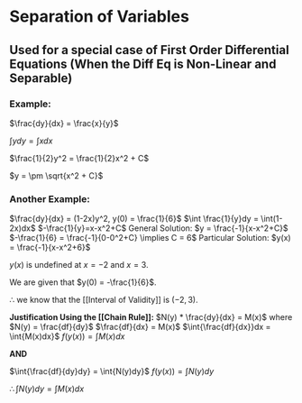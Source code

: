 # Separation of Variables
## Used for a special case of First Order Differential Equations (When the Diff Eq is Non-Linear and Separable)

### Example:
$\frac{dy}{dx} = \frac{x}{y}$

$\int y dy = \int x dx$ 

$\frac{1}{2}y^2 = \frac{1}{2}x^2 + C$

$y = \pm \sqrt{x^2 + C}$

### Another Example:
$\frac{dy}{dx} = (1-2x)y^2, y(0) = \frac{1}{6}$
$\int \frac{1}{y}dy = \int(1-2x)dx$
$-\frac{1}{y}=x-x^2+C$
General Solution: $y = \frac{-1}{x-x^2+C}$
$-\frac{1}{6} = \frac{-1}{0-0^2+C} \implies C = 6$
Particular Solution: $y(x) = \frac{-1}{x-x^2+6}$

$y(x)$ is undefined at $x = -2$ and $x = 3$.

We are given that $y(0) = -\frac{1}{6}$.

$\therefore$ we know that the [[Interval of Validity]] is $(-2, 3)$.


**Justification Using the [[Chain Rule]]:**
$N(y) * \frac{dy}{dx} = M(x)$ where $N(y) = \frac{df}{dy}$
$\frac{df}{dx} = M(x)$
$\int{\frac{df}{dx}}dx = \int{M(x)dx}$
$f(y(x)) = \int{M(x)dx}$

**AND**

$\int{\frac{df}{dy}dy} = \int{N(y)dy}$
$f(y(x)) = \int{N(y)dy}$

$\therefore \int{N(y)dy} = \int{M(x)dx}$

